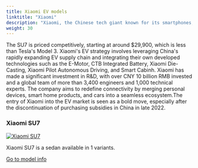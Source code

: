 ```yaml
---
title: Xiaomi EV models
linktitle: "Xiaomi"
description: "Xiaomi, the Chinese tech giant known for its smartphones, has entered the electric vehicle (EV) market with the launch of its first EV, the Xiaomi SU7. The company has positioned the SU7 as a 'full-size high-performance eco-technology sedan' and has set an aggressive pricing strategy to compete in the highly saturated EV market"
weight: 30
---
```

<!-- markdownlint-disable MD033 -->
<!-- markdownlint-disable MD010 -->
The SU7 is priced competitively, starting at around $29,900, which is less than Tesla's Model 3. Xiaomi's EV strategy involves leveraging China's rapidly expanding EV supply chain and integrating their own developed technologies such as the E-Motor, CTB Integrated Battery, Xiaomi Die-Casting, Xiaomi Pilot Autonomous Driving, and Smart Cabinh. Xiaomi has made a significant investment in R&D, with over CNY 10 billion RMB invested and a global team of more than 3,400 engineers and 1,000 technical experts. The company aims to redefine connectivity by merging personal devices, smart home products, and cars into a seamless ecosystem.The entry of Xiaomi into the EV market is seen as a bold move, especially after the discontinuation of purchasing subsidies in China in late 2022.

<div class="container p-3 mb-4 bg-body-tertiary rounded border">
<h3> Xiaomi SU7</h3>
	<div class="row">
		<div class="col col-12 col-md-6">
			<a href="su7"><img src="https://media.evkx.net/multimedia/models/xiaomi/su7/su7_max/main_1_st.jpg" class="img-fluid" alt="Xiaomi SU7" ></a>
		</div>
		<div class="col col-12 col-md-6">
<p>
Xiaomi SU7 is a sedan available in 1 variants.
</p>
	<a href="su7/" class="btn btn-outline-primary" role="button">Go to model info</a>
		</div>
	</div>
</div>
